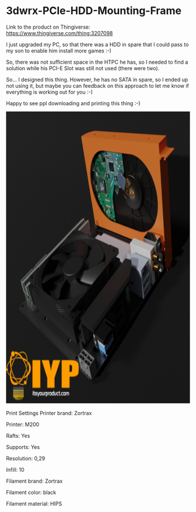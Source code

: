 # 3dwrx-PCIe-HDD-Mounting-Frame



Link to the product on Thingiverse:
https://www.thingiverse.com/thing:3207098


I just upgraded my PC, so that there was a HDD in spare that I could pass to my son to enable him install more games :-)

So, there was not sufficient space in the HTPC he has, so I needed to find a solution while his PCI-E Slot was still not used (there were two).

So... I designed this thing. However, he has no SATA in spare, so I ended up not using it, but maybe you can feedback on this approach to let me know if everything is working out for you :-)

Happy to see ppl downloading and printing this thing :-)


<p align="center">
  <img 
    width="800"
    height="800"
    src="https://github.com/thomaszipf/3dwrx-PCIe-HDD-Mounting-Frame/blob/main/Images/HDD-Frame.PNG"
  >
</p>




Print Settings
Printer brand:
Zortrax


Printer:
M200


Rafts:
Yes

Supports:
Yes

Resolution:
0,29

Infill:
10

Filament brand:
Zortrax


Filament color:
black


Filament material:
HIPS
